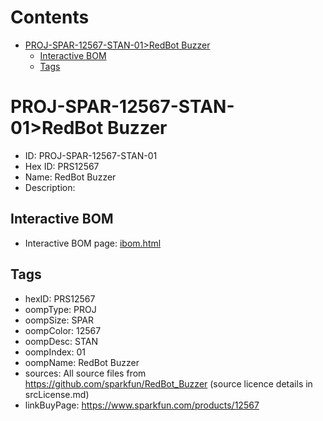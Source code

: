 



Contents
========

* [PROJ-SPAR-12567-STAN-01>RedBot Buzzer](#proj-spar-12567-stan-01redbot-buzzer)
	* [Interactive BOM](#interactive-bom)
	* [Tags](#tags)

# PROJ-SPAR-12567-STAN-01>RedBot Buzzer

- ID: PROJ-SPAR-12567-STAN-01
- Hex ID: PRS12567
- Name: RedBot Buzzer
- Description: 

## Interactive BOM

- Interactive BOM page: [ibom.html](kicad/bom/ibom.html)

## Tags

- hexID: PRS12567
- oompType: PROJ
- oompSize: SPAR
- oompColor: 12567
- oompDesc: STAN
- oompIndex: 01
- oompName: RedBot Buzzer
- sources: All source files from https://github.com/sparkfun/RedBot_Buzzer (source licence details in srcLicense.md)
- linkBuyPage: https://www.sparkfun.com/products/12567
